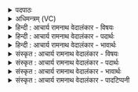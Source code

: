 <details><summary>पदपाठः</summary>

स꣡खा꣢꣯यः। स। खा꣣यः। आ꣢। नि। सी꣣दत। पुनाना꣡य꣢। प्र। गा꣣यत। शि꣡शुम्। न। य꣣ज्ञैः꣢। प꣡रि꣢꣯। भू꣣षत। श्रिये꣢। ५६८।
</details>

<details><summary>अधिमन्त्रम् (VC)</summary>

- पवमानः सोमः
- पर्वतनारदौ काण्वौ
- उष्णिक्
- ऋषभः
- पावमानं काण्डम्
</details>

<details><summary>हिन्दी : आचार्य रामनाथ वेदालंकार - विषयः</summary>

उपासनायज्ञ में मित्रों को निमन्त्रित किया जा रहा है।
</details>

<details><summary>हिन्दी : आचार्य रामनाथ वेदालंकार - पदार्थः</summary>

पदार्थान्वयभाषाः -  हे (सखायः) मित्रो ! तुम (आ निषीदत) आकर उपासनायज्ञ में बैठो। (पुनानाय) हृदय को पवित्र करनेवाले परमात्मारूप सोम के लिए (प्र गायत) भक्ति-भरे वेदमन्त्रों को गाओ। उस परमात्मारूप सोम को (श्रिये) शोभा के लिए (यज्ञैः) उपासनायज्ञों से (शिशुं न) शिशु के समान (परिभूषत) चारों ओर से अलङ्कृत करो अर्थात् जैसे शोभा के लिए शिशु को अलङ्कार-वस्त्र आदियों से अलङ्कृत करते हैं, वैसे ही शोभापूर्वक अपने आत्मा में प्रतिष्ठापित करने के लिए परमात्मा को उपासना-यज्ञों से अलङ्कृत करो ॥३॥ इस मन्त्र में उपमालङ्कार है। निषीदत, प्रगायत, परिभूषत इन अनेक क्रियाओं का एक कारक से योग होने से कारण दीपकालङ्कार भी है ॥३॥
</details>

<details><summary>हिन्दी : आचार्य रामनाथ वेदालंकार - भावार्थः</summary>

भावार्थभाषाः -  उपासना-योग द्वारा रसागार परमात्मा को साक्षात् करके सबको आनन्दरस का उपभोग करना चाहिए ॥३॥
</details>

<details><summary>संस्कृत : आचार्य रामनाथ वेदालंकार - विषयः</summary>

अथोपासनायज्ञे सखीन् निमन्त्रयते।
</details>

<details><summary>संस्कृत : आचार्य रामनाथ वेदालंकार - पदार्थः</summary>

पदार्थान्वयभाषाः -  हे (सखायः) सुहृदः ! यूयम् (आ निषीदत) समेत्य उपासनायज्ञे उपविशत, (पुनानाय) हृदयस्य पवित्रतां कुर्वाणाय परमात्मसोमाय (प्र गायत) भक्तिभावभरितान् वेदमन्त्रान् गायत। किञ्च तं परमात्मसोमम् (श्रिये) शोभायै (यज्ञैः) उपासनायज्ञैः (शिशुं न) शिशुमिव (परिभूषत) परितः अलङ्कुरुत। यथा शोभासम्पादनाय शिशुम् आभरणवस्त्रादिभिरलङ्कुर्वन्ति तथा शोभापूर्वकं स्वात्मनि प्रतिष्ठापनाय परमात्मानम् उपासनायज्ञैरलङ्कुरुतेति भावः ॥३॥ अत्रोपमालङ्कारः। ‘निषीदत, प्रगायत, परिभूषत’ इत्यनेकक्रियाणामेककारकयोगाच्च दीपकालङ्कारोऽपि ॥३॥
</details>

<details><summary>संस्कृत : आचार्य रामनाथ वेदालंकार - भावार्थः</summary>

भावार्थभाषाः -  उपासनायोगेन रसागारं परमात्मानं साक्षात्कृत्य सर्वैरानन्दरस उपभोक्तव्यः ॥३॥
</details>

<details><summary>संस्कृत : आचार्य रामनाथ वेदालंकार - पादटिप्पनी</summary>

टिप्पणी:   १. ऋ० ९।१०४।१, साम० ११५७।
</details>
